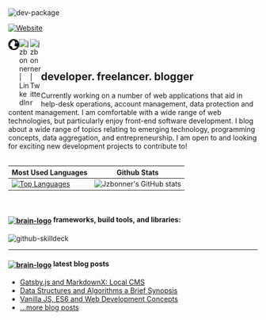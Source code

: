 <img align="center" alt="dev-package" width="84px" src="https://res.cloudinary.com/dzmc7doja/image/upload/v1640411837/portfolio-site/logo-initials.png"/>

[![Website](https://img.shields.io/badge/github%20projects-view%20my%20work-green)](https://github.com/users/Jzbonner/projects/5)


[<img align="left" alt="jzbonner | Figma" width="22px" src="https://raw.githubusercontent.com/iconic/open-iconic/master/svg/globe.svg" />][figma]
[<img align="left" alt="jzbonner | LinkedIn" width="22px" src="https://cdn.jsdelivr.net/npm/simple-icons@v3/icons/linkedin.svg" />][linkedin]
[<img align="left" alt="jzbonner | Twitter" width="22px" src="https://res.cloudinary.com/dzmc7doja/image/upload/v1643181521/design-assets/icon-assets/twitter-svgrepo-com.svg" />][twitter]
<br />
<br />

## developer. freelancer. blogger
Currently working on a number of web applications that aid in help-desk operations, account management, data protection and content management. I am comfortable with a wide range of web technologies, but particularly enjoy  front-end software development. I blog about a wide range of topics relating to emerging technology, programming concepts, data aggregation, and entrepreneurship. I am open to and looking for exciting new development projects to contribute to! 
<br />
<br />

| Most Used Languages | Github Stats|
|-----------|-------|
|[![Top Languages](https://github-readme-stats.vercel.app/api/top-langs/?username=jzbonner&hide=tcl&layout=compact&hide_title=true&langs_count=8)](https://github.com/Jzbonner)| ![Jzbonner's GitHub stats](https://github-readme-stats.vercel.app/api?username=jzbonner&show_icons=true&hide_title=true&theme=nord)  

<!-- <details> -->
<!--   <summary>:black_nib: recent github activity</summary> -->
<!--    -->
<!--START_SECTION:activity-->
<!-- - Updated layout and content changes for educational resouces in [jzbonner/programming-cs](https://github.com/Jzbonner/programming-cs) -->
<!-- - Refreshed site design and mobile responsiveness for personal website in [jzbonner/jzbonner.me](https://github.com/Jzbonner/jzbonner.me)  -->
<!-- - Added interactive notes on financial research and modeling to [jzbonner/dataanalytics-py](https://github.com/Jzbonner/dataanalytics-py) -->
<!-- - Worked on code issues and developed wordpress themes and templates in [REPLI Developer Repo](https://github.com/REPLI-Developer-Repo)  -->
<!--END_SECTION:activity-->
<!-- </details> -->

<br />

#### [<img align="center" alt="brain-logo" width="26px" src="https://res.cloudinary.com/dzmc7doja/image/upload/v1640759855/design-assets/design-icon-assets/hierarchical-structure.png"/>][blog] frameworks, build tools, and libraries:  


![github-skilldeck](https://res.cloudinary.com/dzmc7doja/image/upload/v1640155082/portfolio-site/github-skillset.png)

---

#### [<img align="center" alt="brain-logo" width="26px" src="https://res.cloudinary.com/dzmc7doja/image/upload/v1627449411/design-assets/icon-assets/brain.png"/>][blog] latest blog posts

<!-- BLOG-POST-LIST:START -->
- [Gatsby.js and MarkdownX: Local CMS](https://github.com/Jzbonner/blog-backup/tree/main/blog-articles)
- [Data Structures and Algorithms a Brief Synopsis](https://github.com/Jzbonner/blog-backup/tree/main/blog-articles) 
- [Vanilla JS, ES6 and Web Development Concepts](https://github.com/Jzbonner/blog-backup/tree/main/blog-articles)
- [...more blog posts](https://github.com/Jzbonner/blog-backup/tree/main/blog-articles) 
<!-- BLOG-POST-LIST:END -->

[website]: https://jzbonner.me
[figma]: https://www.figma.com/@jzbonner
[github-profile]: https://github.com/Jzbonner
[linkedin]: https://www.linkedin.com/in/jarrett-bonner/
[blog]: https://jzb-lib.xyz/
[mailto]: mailto:jarrett.bonner@gmail.com
[twitter]: https://twitter.com/jzb_dev
